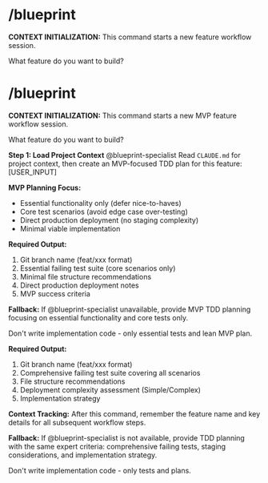 # /blueprint

**CONTEXT INITIALIZATION:** This command starts a new feature workflow session.

What feature do you want to build?

# /blueprint

**CONTEXT INITIALIZATION:** This command starts a new MVP feature workflow session.

What feature do you want to build?

**Step 1: Load Project Context**
@blueprint-specialist Read `CLAUDE.md` for project context, then create an MVP-focused TDD plan for this feature: [USER_INPUT]

**MVP Planning Focus:**
- Essential functionality only (defer nice-to-haves)
- Core test scenarios (avoid edge case over-testing)
- Direct production deployment (no staging complexity)
- Minimal viable implementation

**Required Output:**
1. Git branch name (feat/xxx format)
2. Essential failing test suite (core scenarios only)
3. Minimal file structure recommendations
4. Direct production deployment notes
5. MVP success criteria

**Fallback:** If @blueprint-specialist unavailable, provide MVP TDD planning focusing on essential functionality and core tests only.

Don't write implementation code - only essential tests and lean MVP plan.

**Required Output:**
1. Git branch name (feat/xxx format)
2. Comprehensive failing test suite covering all scenarios
3. File structure recommendations
4. Deployment complexity assessment (Simple/Complex)
5. Implementation strategy

**Context Tracking:** After this command, remember the feature name and key details for all subsequent workflow steps.

**Fallback:** If @blueprint-specialist is not available, provide TDD planning with the same expert criteria: comprehensive failing tests, staging considerations, and implementation strategy.

Don't write implementation code - only tests and plans.
